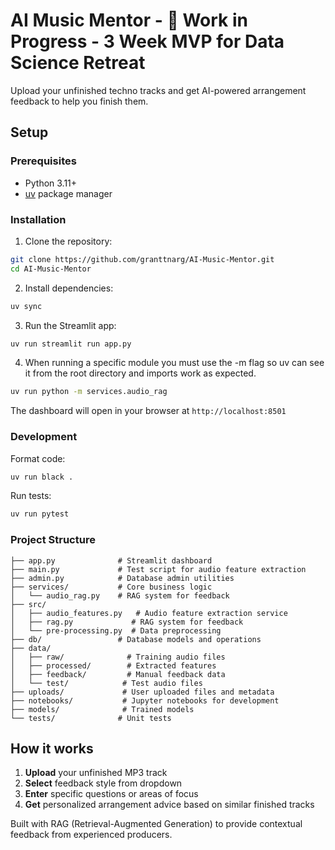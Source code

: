 # AI Music Mentor - 🚧 Work in Progress - 3 Week MVP for Data Science Retreat

Upload your unfinished techno tracks and get AI-powered arrangement feedback to help you finish them.

## Setup

### Prerequisites

- Python 3.11+
- [uv](https://docs.astral.sh/uv/) package manager

### Installation

1. Clone the repository:

```bash
git clone https://github.com/granttnarg/AI-Music-Mentor.git
cd AI-Music-Mentor
```

2. Install dependencies:

```bash
uv sync
```

3. Run the Streamlit app:

```bash
uv run streamlit run app.py
```

4. When running a specific module you must use the -m flag so uv can see it from the root directory and imports work
   as expected.

```bash
uv run python -m services.audio_rag
```

The dashboard will open in your browser at `http://localhost:8501`

### Development

Format code:

```bash
uv run black .
```

Run tests:

```bash
uv run pytest
```

### Project Structure

```
├── app.py              # Streamlit dashboard
├── main.py             # Test script for audio feature extraction
├── admin.py            # Database admin utilities
├── services/           # Core business logic
│   └── audio_rag.py    # RAG system for feedback
├── src/
│   ├── audio_features.py   # Audio feature extraction service
│   ├── rag.py             # RAG system for feedback
│   └── pre-processing.py  # Data preprocessing
├── db/                 # Database models and operations
├── data/
│   ├── raw/              # Training audio files
│   ├── processed/        # Extracted features
│   ├── feedback/         # Manual feedback data
│   └── test/            # Test audio files
├── uploads/             # User uploaded files and metadata
├── notebooks/           # Jupyter notebooks for development
├── models/              # Trained models
└── tests/              # Unit tests
```

## How it works

1. **Upload** your unfinished MP3 track
2. **Select** feedback style from dropdown
3. **Enter** specific questions or areas of focus
4. **Get** personalized arrangement advice based on similar finished tracks

Built with RAG (Retrieval-Augmented Generation) to provide contextual feedback from experienced producers.
